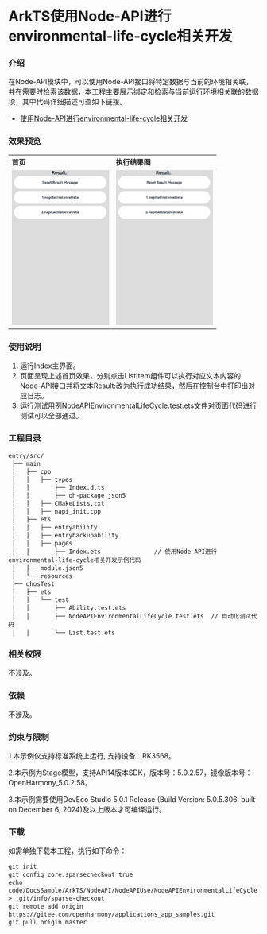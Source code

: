 # ArkTS使用Node-API进行environmental-life-cycle相关开发

### 介绍

在Node-API模块中，可以使用Node-API接口将特定数据与当前的环境相关联，并在需要时检索该数据，本工程主要展示绑定和检索与当前运行环境相关联的数据项，其中代码详细描述可查如下链接。

- [使用Node-API进行environmental-life-cycle相关开发](https://docs.openharmony.cn/pages/v5.0/zh-cn/application-dev/napi/use-napi-about-environmental-life-cycle.md)

### 效果预览

| 首页                                                                              | 执行结果图                                                                        |
| :-------------------------------------------------------------------------------- | :-------------------------------------------------------------------------------- |
| <img src="./screenshots/NodeAPIEnvironmentalLifeCycle1.png" style="zoom: 50%;" /> | <img src="./screenshots/NodeAPIEnvironmentalLifeCycle1.png" style="zoom: 50%;" /> |

### 使用说明

1. 运行Index主界面。
2. 页面呈现上述首页效果，分别点击ListItem组件可以执行对应文本内容的Node-API接口并将文本Result:改为执行成功结果，然后在控制台中打印出对应日志。
3. 运行测试用例NodeAPIEnvironmentalLifeCycle.test.ets文件对页面代码进行测试可以全部通过。

### 工程目录

```
entry/src/
 ├── main
 │   ├── cpp
 │   │   ├── types
 │   │       ├── Index.d.ts
 │   │       ├── oh-package.json5
 │   │   ├── CMakeLists.txt
 │   │   ├── napi_init.cpp
 │   ├── ets
 │   │   ├── entryability
 │   │   ├── entrybackupability
 │   │   ├── pages
 │   │       ├── Index.ets               // 使用Node-API进行environmental-life-cycle相关开发示例代码
 │   ├── module.json5
 │   └── resources
 ├── ohosTest
 │   ├── ets
 │   │   └── test
 │   │       ├── Ability.test.ets
 │   │       ├── NodeAPIEnvironmentalLifeCycle.test.ets  // 自动化测试代码
 │   │       └── List.test.ets
```

### 相关权限

不涉及。

### 依赖

不涉及。

### 约束与限制

1.本示例仅支持标准系统上运行, 支持设备：RK3568。

2.本示例为Stage模型，支持API14版本SDK，版本号：5.0.2.57，镜像版本号：OpenHarmony_5.0.2.58。

3.本示例需要使用DevEco Studio 5.0.1 Release (Build Version: 5.0.5.306, built on December 6, 2024)及以上版本才可编译运行。

### 下载

如需单独下载本工程，执行如下命令：

```
git init
git config core.sparsecheckout true
echo code/DocsSample/ArkTS/NodeAPI/NodeAPIUse/NodeAPIEnvironmentalLifeCycle > .git/info/sparse-checkout
git remote add origin https://gitee.com/openharmony/applications_app_samples.git
git pull origin master
```
